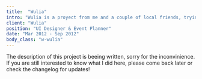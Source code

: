 ```yaml
---
title:  "Wulia"
intro: "Wulia is a proyect from me and a couple of local friends, trying to connect the dots in Cordoba’s startup environment, the city where we live."
client: "Wulia"
position: "UI Designer & Event Planner"
date: "Mar 2012 - Sep 2012"
body_class: "w-wulia"
---
```

<div class="content-in-progress">The description of this project is beeing written, sorry for the inconvinience. If you are still interested to know what I did here, please come back later or check the changelog for updates!</div>
